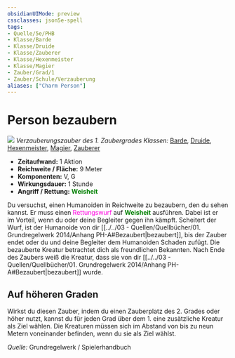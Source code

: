 ```yaml
---
obsidianUIMode: preview
cssclasses: json5e-spell
tags:
- Quelle/5e/PHB
- Klasse/Barde
- Klasse/Druide
- Klasse/Zauberer
- Klasse/Hexenmeister
- Klasse/Magier
- Zauber/Grad/1
- Zauber/Schule/Verzauberung
aliases: ["Charm Person"]
---
```

# Person bezaubern
![](../../../99%20-%20Setup/Files/Bildersammlung/Symbolik/Verzauberungszauber.webp#token)
*Verzauberungszauber des 1. Zaubergrades*
*Klassen:* [Barde](05%20-%20Wikipedia/Charakteroptionen/02.%20Klassen/Barde.md), [Druide](05%20-%20Wikipedia/Kompendium/Charakteroptionen/Klassen/Druide.md), [Hexenmeister](../Charakteroptionen/Klassen/Hexenmeister.md), [Magier](../Charakteroptionen/Klassen/Magier.md), [Zauberer](../Charakteroptionen/Klassen/Zauberer.md)

- **Zeitaufwand:** 1 Aktion
- **Reichweite / Fläche:** 9 Meter
- **Komponenten:** V, G
- **Wirkungsdauer:** 1 Stunde
- **Angriff / Rettung:** <font color="green">**Weisheit**</font>

Du versuchst, einen Humanoiden in Reichweite zu bezaubern, den du sehen kannst. Er muss einen <font color="#FF00E0">Rettungswurf</font> auf <font color="green">**Weisheit**</font> ausführen. Dabei ist er im Vorteil, wenn du oder deine Begleiter gegen ihn kämpft. Scheitert der Wurf, ist der Humanoide von dir [[../../03 - Quellen/Quellbücher/01. Grundregelwerk 2014/Anhang PH-A#Bezaubert|bezaubert]], bis der Zauber endet oder du und deine Begleiter dem Humanoiden Schaden zufügt. Die bezauberte Kreatur betrachtet dich als freundlichen Bekannten. Nach Ende des Zaubers weiß die Kreatur, dass sie von dir [[../../03 - Quellen/Quellbücher/01. Grundregelwerk 2014/Anhang PH-A#Bezaubert|bezaubert]] wurde.

## Auf höheren Graden

Wirkst du diesen Zauber, indem du einen Zauberplatz des 2. Grades oder höher nutzt, kannst du für jeden Grad über dem 1. eine zusätzliche Kreatur als Ziel wählen. Die Kreaturen müssen sich im Abstand von bis zu neun Metern voneinander befinden, wenn du sie als Ziel wählst.

 *Quelle:* Grundregelwerk / Spielerhandbuch